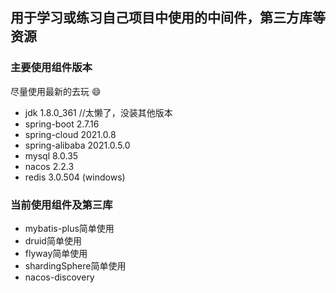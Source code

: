 ## 用于学习或练习自己项目中使用的中间件，第三方库等资源


###  主要使用组件版本

尽量使用最新的去玩 :smile:

- jdk 1.8.0_361 //太懒了，没装其他版本
- spring-boot 2.7.16
- spring-cloud 2021.0.8
- spring-alibaba 2021.0.5.0
- mysql 8.0.35
- nacos 2.2.3
- redis 3.0.504 (windows)

### 当前使用组件及第三库
- mybatis-plus简单使用
- druid简单使用
- flyway简单使用
- shardingSphere简单使用
- nacos-discovery



